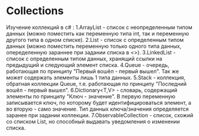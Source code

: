 # Collections
Изучение коллекций в c# : 
1.ArrayList - список с неопределенным типом данных (можно поместить как переменную типа int, так и переменную другого типа в одном списке).
2.List<T> - список с определенным типом данных (можно поместить переменную только одного типа данных, опеределенную зараннее при задании списка в <>).
3.LinkedList<t> - список с определенным типом данных, хранящий ссылки на предыдущий и следующий элемент списка.
4.Queue<T> - очередь, работающая по принципу "Первый вошёл - первый вышел". Так же может содержать элементы лишь 1 типа данных.
5.Stack<T> - коллекция, обратная коллекции Queue<T>, т.е. работающая по принципу "Последний вошёл - первый вышел".
6.Dictionary<T,V> - словарь, содержащий элементы по принципу "Ключ - значение". В первую переменную записывается ключ, по которому будет идентифицироваться элемент, а во вторую - само значение. Тип данных ключа/значения определяется заранее при задании коллекции.
7.ObservableCollection<T> - список, схожий со списком List, но способный выдавать уведомления о изменении списка. 
